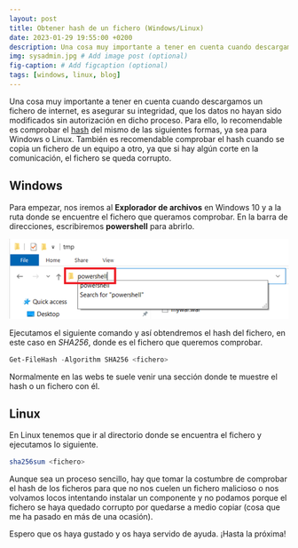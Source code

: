 ```yaml
---
layout: post
title: Obtener hash de un fichero (Windows/Linux)
date: 2023-01-29 19:55:00 +0200
description: Una cosa muy importante a tener en cuenta cuando descargamos un fichero de internet, es asegurar su integridad.
img: sysadmin.jpg # Add image post (optional)
fig-caption: # Add figcaption (optional)
tags: [windows, linux, blog]
---
```


Una cosa muy importante a tener en cuenta cuando descargamos un fichero de internet, es asegurar su integridad, que los datos no hayan sido modificados sin autorización en dicho proceso. Para ello, lo recomendable es comprobar el [hash](https://cau.sci.uma.es/faq/index.php?solution_id=1181) del mismo de las siguientes formas, ya sea para Windows o Linux. También es recomendable comprobar el hash cuando se copia un fichero de un equipo a otro, ya que si hay algún corte en la comunicación, el fichero se queda corrupto.

## Windows

Para empezar, nos iremos al **Explorador de archivos** en Windows 10 y a la ruta donde se encuentre el fichero que queramos comprobar. En la barra de direcciones, escribiremos **powershell** para abrirlo.

![explorador](..\assets\img\posts\powershell.png)

Ejecutamos el siguiente comando y así obtendremos el hash del fichero, en este caso en _SHA256_, donde <fichero> es el fichero que queremos comprobar.

```powershell
Get-FileHash -Algorithm SHA256 <fichero>
```

Normalmente en las webs te suele venir una sección donde te muestre el hash o un fichero con él.

## Linux

En Linux tenemos que ir al directorio donde se encuentra el fichero y ejecutamos lo siguiente.

```bash
sha256sum <fichero>
```

Aunque sea un proceso sencillo, hay que tomar la costumbre de comprobar el hash de los ficheros para que no nos cuelen un fichero malicioso o nos volvamos locos intentando instalar un componente y no podamos porque el fichero se haya quedado corrupto por quedarse a medio copiar (cosa que me ha pasado en más de una ocasión).

Espero que os haya gustado y os haya servido de ayuda. ¡Hasta la próxima!
